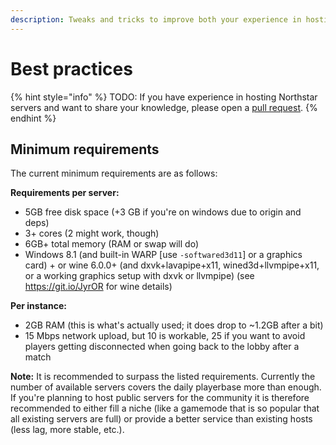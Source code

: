 ```yaml
---
description: Tweaks and tricks to improve both your experience in hosting and others' in playing on your server
---
```


# Best practices


{% hint style="info" %}
TODO: If you have experience in hosting Northstar servers and want to share your knowledge, please open a [pull request](https://github.com/R2Northstar/NorthstarWiki/pulls).
{% endhint %}

## Minimum requirements

The current minimum requirements are as follows:

**Requirements per server:**

- 5GB free disk space (+3 GB if you're on windows due to origin and deps)
- 3+ cores (2 might work, though)
- 6GB+ total memory (RAM or swap will do) 
- Windows 8.1 (and built-in WARP [use `-softwared3d11`] or a graphics card) + or wine 6.0.0+ (and dxvk+lavapipe+x11, wined3d+llvmpipe+x11, or a working graphics setup with dxvk or llvmpipe) (see https://git.io/JyrOR for wine details)


**Per instance:**

- 2GB RAM (this is what's actually used; it does drop to ~1.2GB after a bit)
- 15 Mbps network upload, but 10 is workable, 25 if you want to avoid players getting disconnected when going back to the lobby after a match


**Note:** It is recommended to surpass the listed requirements. Currently the number of available servers covers the daily playerbase more than enough. If you're planning to host public servers for the community it is therefore recommended to either fill a niche (like a gamemode that is so popular that all existing servers are full) or provide a better service than existing hosts (less lag, more stable, etc.).
